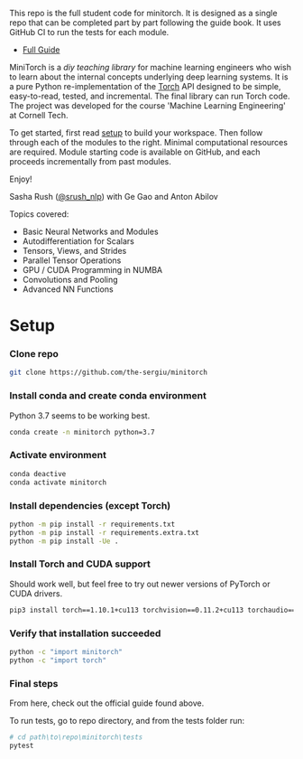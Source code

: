 

This repo is the full student code for minitorch. It is designed as a 
single repo that can be completed part by part following the guide book. 
It uses GitHub CI to run the tests for each module. 

* [Full Guide](http://minitorch.github.io) 

MiniTorch is a *diy teaching library*
for machine learning engineers who wish to learn about the internal
concepts underlying deep learning systems.  It is a pure Python
re-implementation of the [Torch](http://www.pytorch.org) API
designed to be simple, easy-to-read, tested, and incremental. The
final library can run Torch code. The project was developed for the
course 'Machine Learning Engineering' at Cornell Tech.

To get started, first read [setup](http://minitorch.github.io/setup) to
build your workspace.  Then follow through each of the modules to the
right. Minimal computational resources are required.
Module starting code is available on GitHub, and each proceeds
incrementally from past modules.

Enjoy!

Sasha Rush ([@srush_nlp](https://twitter.com/srush_nlp)) with Ge Gao and Anton Abilov

Topics covered:

* Basic Neural Networks and Modules
* Autodifferentiation for Scalars
* Tensors, Views, and Strides
* Parallel Tensor Operations
* GPU / CUDA Programming in NUMBA
* Convolutions and Pooling
* Advanced NN Functions


# Setup


### Clone repo
```bash
git clone https://github.com/the-sergiu/minitorch
```

### Install conda and create conda environment
Python 3.7 seems to be working best.
```bash
conda create -n minitorch python=3.7
```



### Activate environment
```bash
conda deactive
conda activate minitorch
```

### Install dependencies (except Torch)
```bash
python -m pip install -r requirements.txt
python -m pip install -r requirements.extra.txt
python -m pip install -Ue .
```

### Install Torch and CUDA support
Should work well, but feel free to try out newer versions of PyTorch or CUDA drivers.
```bash
pip3 install torch==1.10.1+cu113 torchvision==0.11.2+cu113 torchaudio===0.10.1+cu113 -f https://download.pytorch.org/whl/cu113/torch_stable.html
```

### Verify that installation succeeded
```bash
python -c "import minitorch"
python -c "import torch"
```

### Final steps
From here, check out the official guide found above.

To run tests, go to repo directory, and from the tests folder run:
```bash
# cd path\to\repo\minitorch\tests
pytest
```
